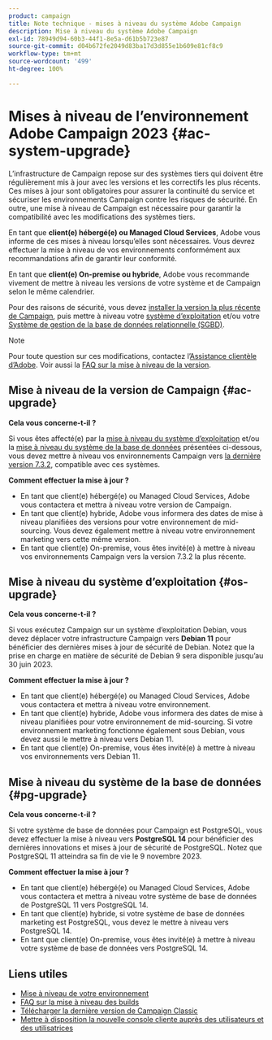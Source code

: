 ```yaml
---
product: campaign
title: Note technique - mises à niveau du système Adobe Campaign
description: Mise à niveau du système Adobe Campaign
exl-id: 78949d94-60b3-44f1-8e5a-d61b5b723e87
source-git-commit: d04b672fe2049d83ba17d3d855e1b609e81cf8c9
workflow-type: tm+mt
source-wordcount: '499'
ht-degree: 100%

---
```


# Mises à niveau de l’environnement Adobe Campaign 2023 {#ac-system-upgrade}

L’infrastructure de Campaign repose sur des systèmes tiers qui doivent être régulièrement mis à jour avec les versions et les correctifs les plus récents. Ces mises à jour sont obligatoires pour assurer la continuité du service et sécuriser les environnements Campaign contre les risques de sécurité. En outre, une mise à niveau de Campaign est nécessaire pour garantir la compatibilité avec les modifications des systèmes tiers.

En tant que **client(e) hébergé(e) ou Managed Cloud Services**, Adobe vous informe de ces mises à niveau lorsqu’elles sont nécessaires. Vous devrez effectuer la mise à niveau de vos environnements conformément aux recommandations afin de garantir leur conformité.

En tant que **client(e) On-premise ou hybride**, Adobe vous recommande vivement de mettre à niveau les versions de votre système et de Campaign selon le même calendrier.

Pour des raisons de sécurité, vous devez [installer la version la plus récente de Campaign](#ac-upgrade), puis mettre à niveau votre [système d’exploitation](#os-upgrade) et/ou votre [Système de gestion de la base de données relationnelle (SGBD)](#pg-upgrade).

>[!NOTE]
>
>Pour toute question sur ces modifications, contactez l’[Assistance clientèle d’Adobe](https://helpx.adobe.com/fr/enterprise/admin-guide.html/enterprise/using/support-for-experience-cloud.ug.html). Voir aussi la [FAQ sur la mise à niveau de la version](../../platform/using/faq-build-upgrade.md).

## Mise à niveau de la version de Campaign {#ac-upgrade}

**Cela vous concerne-t-il ?**

Si vous êtes affecté(e) par la [mise à niveau du système d’exploitation](#os-upgrade) et/ou la [mise à niveau du système de la base de données](#pg-upgrade) présentées ci-dessous, vous devez mettre à niveau vos environnements Campaign vers [la dernière version 7.3.2](../../rn/using/latest-release.md#release-7-3-2), compatible avec ces systèmes.

**Comment effectuer la mise à jour ?**

* En tant que client(e) hébergé(e) ou Managed Cloud Services, Adobe vous contactera et mettra à niveau votre version de Campaign.
* En tant que client(e) hybride, Adobe vous informera des dates de mise à niveau planifiées des versions pour votre environnement de mid-sourcing. Vous devez également mettre à niveau votre environnement marketing vers cette même version.
* En tant que client(e) On-premise, vous êtes invité(e) à mettre à niveau vos environnements Campaign vers la version 7.3.2 la plus récente.


## Mise à niveau du système d’exploitation {#os-upgrade}

**Cela vous concerne-t-il ?**

Si vous exécutez Campaign sur un système d’exploitation Debian, vous devez déplacer votre infrastructure Campaign vers **Debian 11** pour bénéficier des dernières mises à jour de sécurité de Debian. Notez que la prise en charge en matière de sécurité de Debian 9 sera disponible jusqu’au 30 juin 2023.

**Comment effectuer la mise à jour ?**

* En tant que client(e) hébergé(e) ou Managed Cloud Services, Adobe vous contactera et mettra à niveau votre environnement.
* En tant que client(e) hybride, Adobe vous informera des dates de mise à niveau planifiées pour votre environnement de mid-sourcing. Si votre environnement marketing fonctionne également sous Debian, vous devez aussi le mettre à niveau vers Debian 11.
* En tant que client(e) On-premise, vous êtes invité(e) à mettre à niveau vos environnements vers Debian 11.

## Mise à niveau du système de la base de données {#pg-upgrade}

**Cela vous concerne-t-il ?**

Si votre système de base de données pour Campaign est PostgreSQL, vous devez effectuer la mise à niveau vers **PostgreSQL 14** pour bénéficier des dernières innovations et mises à jour de sécurité de PostgreSQL. Notez que PostgreSQL 11 atteindra sa fin de vie le 9 novembre 2023.

**Comment effectuer la mise à jour ?**

* En tant que client(e) hébergé(e) ou Managed Cloud Services, Adobe vous contactera et mettra à niveau votre système de base de données de PostgreSQL 11 vers PostgreSQL 14.
* En tant que client(e) hybride, si votre système de base de données marketing est PostgreSQL, vous devez le mettre à niveau vers PostgreSQL 14.
* En tant que client(e) On-premise, vous êtes invité(e) à mettre à niveau votre système de base de données vers PostgreSQL 14.


## Liens utiles

* [Mise à niveau de votre environnement](../../production/using/build-upgrade.md)
* [FAQ sur la mise à niveau des builds](../../platform/using/faq-build-upgrade.md)
* [Télécharger la dernière version de Campaign Classic](https://experience.adobe.com/#/downloads/content/software-distribution/en/campaign.html)
* [Mettre à disposition la nouvelle console cliente auprès des utilisateurs et des utilisatrices](../../installation/using/client-console-availability-for-windows.md)
